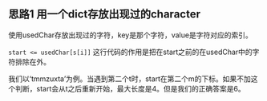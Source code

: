## 思路1 用一个dict存放出现过的character

使用usedChar存放出现过的字符，key是那个字符，value是字符对应的索引。

`start <= usedChar[s[i]]`
这行代码的作用是把在start之前的在usedChar中的字符排除在外。

我们以‘tmmzuxta’为例。当遇到第二个t时，start在第二个m的下标。如果不加这个判断，start会从t之后重新开始，最大长度是4。但是我们的正确答案是6。
